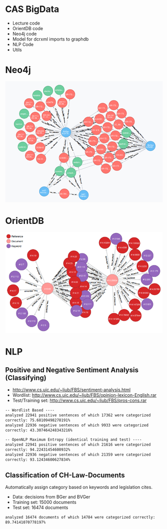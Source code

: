 # CAS BigData
* Lecture code
* OrientDB code
* Neo4j code
* Model for dcrxml imports to graphdb
* NLP Code
* Utils 

# Neo4j
![Neo4j Graph](/neo4j/src/main/resources/neo4j-sample.png?raw=true "Neo4j Graph")

# OrientDB
![OrientDB Graph](/orientdb/src/main/resources/orientdb-sample.png?raw=true "OrientDB Graph")

# NLP
## Positive and Negative Sentiment Analysis (Classifying)

* http://www.cs.uic.edu/~liub/FBS/sentiment-analysis.html
* Wordlist: http://www.cs.uic.edu/~liub/FBS/opinion-lexicon-English.rar
* Test/Training set: http://www.cs.uic.edu/~liub/FBS/pros-cons.rar

```
-- Wordlist Based ----
analyzed 22941 positive sentences of which 17362 were categorized correctly: 75.68109498278191%
analyzed 22936 negative sentences of which 9933 were categorized correctly: 43.307464248343216%
```

```
-- OpenNLP Maximum Entropy (identical training and test) ----
analyzed 22941 positive sentences of which 21616 were categorized correctly: 94.22431454600932%
analyzed 22936 negative sentences of which 21359 were categorized correctly: 93.12434600627834%
```

## Classification of CH-Law-Documents
Automatically assign category based on keywords and legislation cites.

* Data: decisions from BGer and BVGer
* Training set: 15000 documents
* Test set: 16474 documents

```
analyzed 16474 documents of which 14784 were categorized correctly: 89.74141070778197%
```
